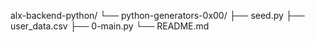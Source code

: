 alx-backend-python/
└── python-generators-0x00/
    ├── seed.py
    ├── user_data.csv
    ├── 0-main.py
    └── README.md

